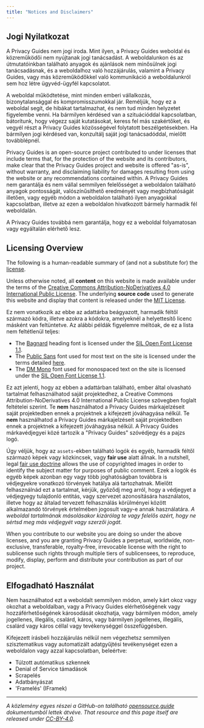 ```yaml
---
title: "Notices and Disclaimers"
---
```


## Jogi Nyilatkozat

A Privacy Guides nem jogi iroda. Mint ilyen, a Privacy Guides weboldal és közreműködői nem nyújtanak jogi tanácsadást. A weboldalunkon és az útmutatóinkban található anyagok és ajánlások nem minősülnek jogi tanácsadásnak, és a weboldalhoz való hozzájárulás, valamint a Privacy Guides, vagy más közreműködőkkel való kommunikáció a weboldalunkról sem hoz létre ügyvéd-ügyfél kapcsolatot.

A weboldal működtetése, mint minden emberi vállalkozás, bizonytalansággal és kompromisszumokkal jár. Reméljük, hogy ez a weboldal segít, de hibákat tartalmazhat, és nem tud minden helyzetet figyelembe venni. Ha bármilyen kérdésed van a szituációddal kapcsolatban, bátorítunk, hogy végezz saját kutatásokat, keress fel más szakértőket, és vegyél részt a Privacy Guides közösségével folytatott beszélgetésekben. Ha bármilyen jogi kérdésed van, konzultálj saját jogi tanácsadóddal, mielőtt továbblépnél.

Privacy Guides is an open-source project contributed to under licenses that include terms that, for the protection of the website and its contributors, make clear that the Privacy Guides project and website is offered "as-is", without warranty, and disclaiming liability for damages resulting from using the website or any recommendations contained within. A Privacy Guides nem garantálja és nem vállal semmilyen felelősséget a weboldalon található anyagok pontosságát, valószínűsíthető eredményét vagy megbízhatóságát illetően, vagy egyéb módon a weboldalon található ilyen anyagokkal kapcsolatban, illetve az ezen a weboldalon hivatkozott bármely harmadik fél weboldalán.

A Privacy Guides továbbá nem garantálja, hogy ez a weboldal folyamatosan vagy egyáltalán elérhető lesz.

## Licensing Overview

<div class="admonition danger" markdown>

The following is a human-readable summary of (and not a substitute for) the [license](/license).

</div>

Unless otherwise noted, all **content** on this website is made available under the terms of the [Creative Commons Attribution-NoDerivatives 4.0 International Public License](https://github.com/privacyguides/privacyguides.org/blob/main/LICENSE). The underlying **source code** used to generate this website and display that content is released under the [MIT License](https://github.com/privacyguides/privacyguides.org/tree/main/LICENSE-CODE).

Ez nem vonatkozik az ebbe az adattárba beágyazott, harmadik féltől származó kódra, illetve azokra a kódokra, amelyeknél a helyettesítő licenc másként van feltüntetve. Az alábbi példák figyelemre méltóak, de ez a lista nem feltétlenül teljes:

* The [Bagnard](https://github.com/privacyguides/brand/tree/67166ed8b641d8ac1837d0b75329e02ed4056704/fonts/Bagnard) heading font is licensed under the [SIL Open Font License 1.1](https://github.com/privacyguides/brand/blob/67166ed8b641d8ac1837d0b75329e02ed4056704/fonts/Bagnard/LICENSE.txt).
* The [Public Sans](https://github.com/privacyguides/brand/tree/67166ed8b641d8ac1837d0b75329e02ed4056704/fonts/Public%20Sans) font used for most text on the site is licensed under the terms detailed [here](https://github.com/privacyguides/brand/blob/67166ed8b641d8ac1837d0b75329e02ed4056704/fonts/Public%20Sans/LICENSE.txt).
* The [DM Mono](https://github.com/privacyguides/brand/tree/67166ed8b641d8ac1837d0b75329e02ed4056704/fonts/DM%20Mono) font used for monospaced text on the site is licensed under the [SIL Open Font License 1.1](https://github.com/privacyguides/brand/blob/67166ed8b641d8ac1837d0b75329e02ed4056704/fonts/DM%20Mono/LICENSE.txt).

Ez azt jelenti, hogy az ebben a adattárban található, ember által olvasható tartalmat felhasználhatod saját projektedhez, a Creative Commons Attribution-NoDerivatives 4.0 International Public License szövegben foglalt feltételei szerint. Te **nem** használhatod a Privacy Guides márkajelzéseit saját projektedben ennek a projektnek a kifejezett jóváhagyása nélkül. Te **nem** használhatod a Privacy Guides márkajelzéseit saját projektedben ennek a projektnek a kifejezett jóváhagyása nélkül. A Privacy Guides márkavédjegyei közé tartozik a "Privacy Guides" szóvédjegy és a pajzs logó.

Úgy véljük, hogy az `assets`-ekben található logók és egyéb, harmadik féltől származó képek vagy közkincsek, vagy **fair use** alatt állnak. In a nutshell, legal [fair use doctrine](https://copyright.gov/fair-use/more-info.html) allows the use of copyrighted images in order to identify the subject matter for purposes of public comment. Ezek a logók és egyéb képek azonban egy vagy több joghatóságban továbbra is védjegyekre vonatkozó törvények hatálya alá tartozhatnak. Mielőtt felhasználnád ezt a tartalmat, kérjük, győződj meg arról, hogy a védjegyet a védjegyegy tulajdonló entitás, vagy szervezet azonosítására használatos, illetve hogy az általad tervezett felhasználás körülményei között alkalmazandó törvények értelmében jogosult vagy-e annak használatára. *A weboldal tartalmának másolásakor kizárólag te vagy felelős azért, hogy ne sértsd meg más védjegyét vagy szerzői jogát.*

When you contribute to our website you are doing so under the above licenses, and you are granting Privacy Guides a perpetual, worldwide, non-exclusive, transferable, royalty-free, irrevocable license with the right to sublicense such rights through multiple tiers of sublicensees, to reproduce, modify, display, perform and distribute your contribution as part of our project.

## Elfogadható Használat

Nem használhatod ezt a weboldalt semmilyen módon, amely kárt okoz vagy okozhat a weboldalban, vagy a Privacy Guides elérhetőségének vagy hozzáférhetőségének károsodását okozhatja, vagy bármilyen módon, amely jogellenes, illegális, csalárd, káros, vagy bármilyen jogellenes, illegális, csalárd vagy káros céllal vagy tevékenységgel összefüggésben.

Kifejezett írásbeli hozzájárulás nélkül nem végezhetsz semmilyen szisztematikus vagy automatizált adatgyűjtési tevékenységet ezen a weboldalon vagy azzal kapcsolatban, beleértve:

* Túlzott autómatikus szkennek
* Denial of Service támadások
* Scrapelés
* Adatbányászat
* 'Framelés' (IFramek)

---

*A közlemény egyes részei a GitHub-on található [opensource.guide](https://github.com/github/opensource.guide/blob/master/notices.md) dokumentumból lettek átvéve. That resource and this page itself are released under [CC-BY-4.0](https://creativecommons.org/licenses/by-sa/4.0).*

